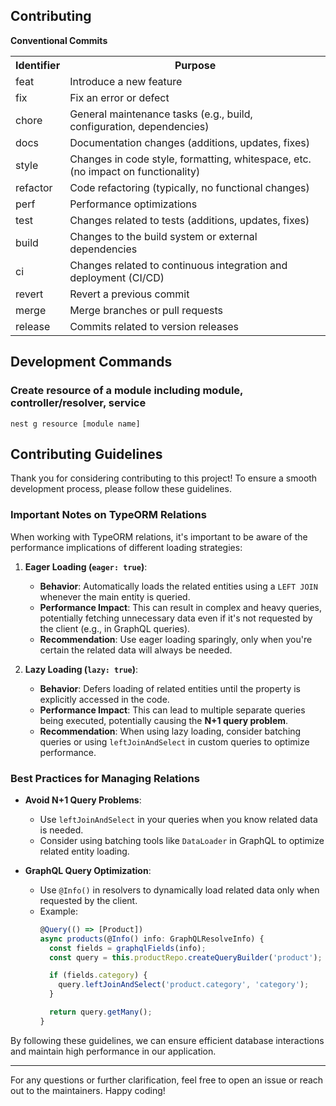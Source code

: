 ## Contributing


**Conventional Commits**
<table>
  <tr>
    <th>Identifier</th>
    <th>Purpose</th>
  </tr>
  <tr>
    <td>feat</td>
    <td>Introduce a new feature</td>
  </tr>
  <tr>
    <td>fix</td>
    <td>Fix an error or defect</td>
  </tr>
  <tr>
    <td>chore</td>
    <td>General maintenance tasks (e.g., build, configuration, dependencies)</td>
  </tr>
  <tr>
    <td>docs</td>
    <td>Documentation changes (additions, updates, fixes)</td>
  </tr>
  <tr>
    <td>style</td>
    <td>Changes in code style, formatting, whitespace, etc. (no impact on functionality)</td>
  </tr>
  <tr>
    <td>refactor</td>
    <td>Code refactoring (typically, no functional changes)</td>
  </tr>
  <tr>
    <td>perf</td>
    <td>Performance optimizations</td>
  </tr>
  <tr>
    <td>test</td>
    <td>Changes related to tests (additions, updates, fixes)</td>
  </tr>
  <tr>
    <td>build</td>
    <td>Changes to the build system or external dependencies</td>
  </tr>
  <tr>
    <td>ci</td>
    <td>Changes related to continuous integration and deployment (CI/CD)</td>
  </tr>
  <tr>
    <td>revert</td>
    <td>Revert a previous commit</td>
  </tr>
  <tr>
    <td>merge</td>
    <td>Merge branches or pull requests</td>
  </tr>
  <tr>
    <td>release</td>
    <td>Commits related to version releases</td>
  </tr>
</table>

## Development Commands

### Create resource of a module including module, controller/resolver, service
```shell
nest g resource [module name]
```



## Contributing Guidelines

Thank you for considering contributing to this project! To ensure a smooth development process, please follow these guidelines.

### Important Notes on TypeORM Relations

When working with TypeORM relations, it's important to be aware of the performance implications of different loading strategies:

1. **Eager Loading (`eager: true`)**:
    - **Behavior**: Automatically loads the related entities using a `LEFT JOIN` whenever the main entity is queried.
    - **Performance Impact**: This can result in complex and heavy queries, potentially fetching unnecessary data even if it's not requested by the client (e.g., in GraphQL queries).
    - **Recommendation**: Use eager loading sparingly, only when you're certain the related data will always be needed.

2. **Lazy Loading (`lazy: true`)**:
    - **Behavior**: Defers loading of related entities until the property is explicitly accessed in the code.
    - **Performance Impact**: This can lead to multiple separate queries being executed, potentially causing the **N+1 query problem**.
    - **Recommendation**: When using lazy loading, consider batching queries or using `leftJoinAndSelect` in custom queries to optimize performance.

### Best Practices for Managing Relations

- **Avoid N+1 Query Problems**:
    - Use `leftJoinAndSelect` in your queries when you know related data is needed.
    - Consider using batching tools like `DataLoader` in GraphQL to optimize related entity loading.

- **GraphQL Query Optimization**:
    - Use `@Info()` in resolvers to dynamically load related data only when requested by the client.
    - Example:
      ```typescript
      @Query(() => [Product])
      async products(@Info() info: GraphQLResolveInfo) {
        const fields = graphqlFields(info);
        const query = this.productRepo.createQueryBuilder('product');
  
        if (fields.category) {
          query.leftJoinAndSelect('product.category', 'category');
        }
  
        return query.getMany();
      }
      ```

By following these guidelines, we can ensure efficient database interactions and maintain high performance in our application.

---

For any questions or further clarification, feel free to open an issue or reach out to the maintainers. Happy coding!


